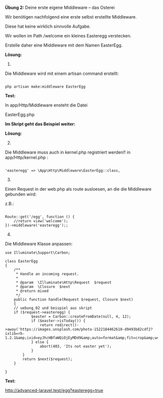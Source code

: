 **Übung 2:** Deine erste eigene Middleware – das Osterei

Wir benötigen nachfolgend eine erste selbst erstellte Middleware.

Diese hat keine wirklich sinnvolle Aufgabe. 

Wir wollen im Path /welcome ein kleines Easteregg verstecken. 

Erstelle daher eine Middleware mit dem Namen EasterEgg.

**Lösung:**

1.

Die Middleware wird mit einem artisan command erstellt:

```

php artisan make:middleware EasterEgg 

```

**Test:**

In app/Http/Middleware ensteht die Datei 

EasterEgg.php



**Im Skript geht das Beispiel weiter:**

**Lösung:**

2.

Die Middleware muss auch in kernel.php registriert werden!!
in app/Http/kernel.php :

```

'easteregg' => \App\Http\Middleware\EasterEgg::class,

```

3.

Einen Request in der web.php als route ausloesen, an die die Middleware gebunden wird:

z.B.:

```

Route::get('/egg', function () {
    //return view('welcome');
})->middleware('easteregg');;

```

4.

Die Middleware Klasse anpassen:

```
use Illuminate\Support\Carbon;

class EasterEgg
{
    /**
     * Handle an incoming request.
     *
     * @param  \Illuminate\Http\Request  $request
     * @param  \Closure  $next
     * @return mixed
     */
    public function handle(Request $request, Closure $next)
    {
	// uebung_02 und beispiel aus skript
	if ($request->easteregg) {
            $easter = Carbon::createFromDate(null, 4, 12);
            if ($easter->isToday()) {
                return redirect()->away('https://images.unsplash.com/photo-1522184462610-d9493b82cdf2?ixlib=rb-1.2.1&amp;ixid=eyJhcHBfaWQiOjEyMDd9&amp;auto=format&amp;fit=crop&amp;w=564&amp;q=80');
            } else {
                abort(403, 'Its not easter yet');
            }
        }
        return $next($request);
    }

}
```

**Test:**

http://advanced-laravel.test/egg?easteregg=true


